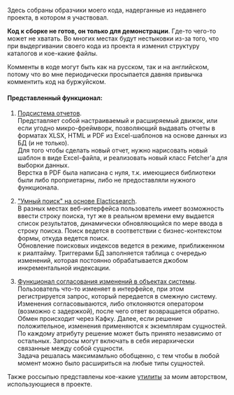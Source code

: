 Здесь собраны образчики моего кода, надерганные из недавнего проекта, в котором я участвовал.

**Код к сборке не готов, он только для демонстрации**. Где-то чего-то может не хватать. Во многих местах будут нестыковки из-за того, что при выдергивании своего кода из проекта я изменил структуру каталогов и кое-какие файлы.

Комменты в коде могут быть как на русском, так и на английском, потому что во мне периодически просыпается давняя привычка комментить код на буржуйском.

#### Представленный функционал:
1. [Подсистема отчетов](/kotlin/com/groupstp/dsp/reporting).  
Представляет собой настраиваемый и расширяемый движок, или если угодно микро-фреймворк, позволяющий выдавать отчеты в форматах XLSX, HTML и PDF из Excel-шаблонов на основе данных из БД (и не только).  
Для того чтобы сделать новый отчет, нужно нарисовать новый шаблон в виде Excel-файла, и реализовать новый класс Fetcher'а для выборки данных.  
Верстка в PDF была написана с нуля, т.к. имеющиеся библиотеки были либо проприетарны, либо не предоставляли нужного функционала.

2. ["Умный поиск" на основе Elacticsearch](/kotlin/com/groupstp/dsp/smartsearch).  
В разных местах веб-интерфейса  пользователь имеет возможность ввести строку поиска, тут же в реальном времени ему выдается список результатов, динамически обновляющийся по мере ввода в строку поиска. Поиск ведется в соответствии с бизнес-контекстом формы, откуда ведется поиск.  
Обновление поисковых индексов ведется в режиме, приближенном к риалтайму. Триггерами БД заполняется таблица с очередью изменений, которая постоянно обрабатывается джобом инкрементальной индексации.

3. [Функционал согласования изменений в объектах системы](/kotlin/com/groupstp/dsp/changerequest).  
Пользователь что-то  изменяет в интерфейсе, при этом регистрируется запрос, который передается в смежную систему. Изменения согласовываются, либо отклоняются оператором (возможно с задержкой), после чего ответ возвращается обратно. Обмен происходит через Кафку. Далее, если решение положительное, изменения применяются к экземплярам сущностей.  
По каждому атрибуту решение может быть принято независимо от остальных. Запросы могут включать в себя иерархически связанные между собой сущности.  
Задача решалась максимамльно обобщенно, с тем чтобы в любой момент можно было расшириться на любые типы сущностей.

Также россыпью представлены кое-какие [утилиты](/kotlin/com/groupstp/dsp/utils) за моим авторством, использующиеся в проекте.
